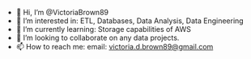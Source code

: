 - 👋 Hi, I’m @VictoriaBrown89
- 👀 I’m interested in: ETL, Databases, Data Analysis, Data Engineering
- 🌱 I’m currently learning: Storage capabilities of AWS
- 💞️ I’m looking to collaborate on any data projects.
- 📫 How to reach me: email: victoria.d.brown89@gmail.com

